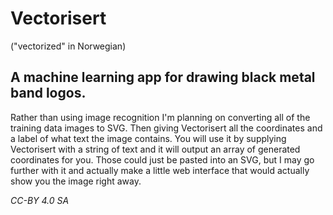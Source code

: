 Vectorisert
===========

("vectorized" in Norwegian)

A machine learning app for drawing black metal band logos.
----------------------------------------------------------

Rather than using image recognition I'm planning on converting all of the training data images to SVG. Then giving Vectorisert all the coordinates and a label of what text the image contains. You will use it by supplying Vectorisert with a string of text and it will output an array of generated coordinates for you. Those could just be pasted into an SVG, but I may go further with it and actually make a little web interface that would actually show you the image right away.

*CC-BY 4.0 SA*
